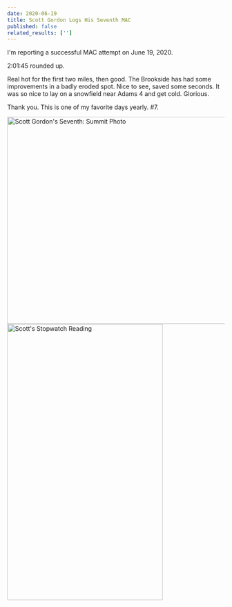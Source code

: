 ```yaml
---
date: 2020-06-19
title: Scott Gordon Logs His Seventh MAC
published: false
related_results: ['']
---
```


<p>I'm reporting a successful MAC attempt on June 19, 2020.</p>
<p>2:01:45 rounded up.</p>
<p>Real hot for the first two miles, then good. The Brookside has had some improvements in a badly eroded spot. Nice to see, saved some seconds. It was so nice to lay on a snowfield near Adams 4 and get cold. Glorious.</p>
<p>Thank you. This is one of my favorite days yearly. #7.</p>
<img src="/images/uploads/2020-06-19scott-gordon.jpg" alt="Scott Gordon's Seventh: Summit Photo" width="640" height="480" class="img-fluid">
<img src="/images/uploads/2020-06-19scott-gordon.png" alt="Scott's Stopwatch Reading" width="360" height="640" class="img-fluid">


